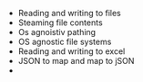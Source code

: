 
- Reading and writing to files
- Steaming file contents
- Os agnoistiv pathing
- OS agnostic file systems
- Reading and writing to excel
- JSON to map and map to jSON
- 